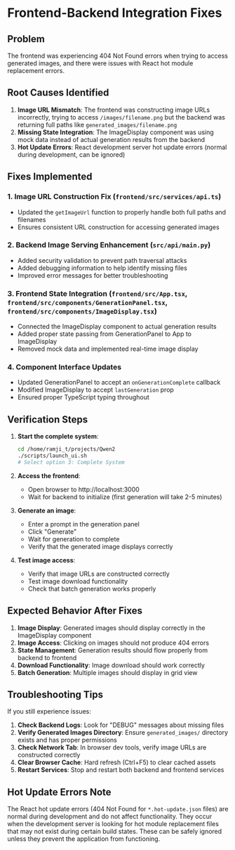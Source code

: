 # Frontend-Backend Integration Fixes

## Problem
The frontend was experiencing 404 Not Found errors when trying to access generated images, and there were issues with React hot module replacement errors.

## Root Causes Identified
1. **Image URL Mismatch**: The frontend was constructing image URLs incorrectly, trying to access `/images/filename.png` but the backend was returning full paths like `generated_images/filename.png`
2. **Missing State Integration**: The ImageDisplay component was using mock data instead of actual generation results from the backend
3. **Hot Update Errors**: React development server hot update errors (normal during development, can be ignored)

## Fixes Implemented

### 1. Image URL Construction Fix (`frontend/src/services/api.ts`)
- Updated the `getImageUrl` function to properly handle both full paths and filenames
- Ensures consistent URL construction for accessing generated images

### 2. Backend Image Serving Enhancement (`src/api/main.py`)
- Added security validation to prevent path traversal attacks
- Added debugging information to help identify missing files
- Improved error messages for better troubleshooting

### 3. Frontend State Integration (`frontend/src/App.tsx`, `frontend/src/components/GenerationPanel.tsx`, `frontend/src/components/ImageDisplay.tsx`)
- Connected the ImageDisplay component to actual generation results
- Added proper state passing from GenerationPanel to App to ImageDisplay
- Removed mock data and implemented real-time image display

### 4. Component Interface Updates
- Updated GenerationPanel to accept an `onGenerationComplete` callback
- Modified ImageDisplay to accept `lastGeneration` prop
- Ensured proper TypeScript typing throughout

## Verification Steps

1. **Start the complete system**:
   ```bash
   cd /home/ramji_t/projects/Qwen2
   ./scripts/launch_ui.sh
   # Select option 3: Complete System
   ```

2. **Access the frontend**:
   - Open browser to http://localhost:3000
   - Wait for backend to initialize (first generation will take 2-5 minutes)

3. **Generate an image**:
   - Enter a prompt in the generation panel
   - Click "Generate"
   - Wait for generation to complete
   - Verify that the generated image displays correctly

4. **Test image access**:
   - Verify that image URLs are constructed correctly
   - Test image download functionality
   - Check that batch generation works properly

## Expected Behavior After Fixes

1. **Image Display**: Generated images should display correctly in the ImageDisplay component
2. **Image Access**: Clicking on images should not produce 404 errors
3. **State Management**: Generation results should flow properly from backend to frontend
4. **Download Functionality**: Image download should work correctly
5. **Batch Generation**: Multiple images should display in grid view

## Troubleshooting Tips

If you still experience issues:

1. **Check Backend Logs**: Look for "DEBUG" messages about missing files
2. **Verify Generated Images Directory**: Ensure `generated_images/` directory exists and has proper permissions
3. **Check Network Tab**: In browser dev tools, verify image URLs are constructed correctly
4. **Clear Browser Cache**: Hard refresh (Ctrl+F5) to clear cached assets
5. **Restart Services**: Stop and restart both backend and frontend services

## Hot Update Errors Note

The React hot update errors (404 Not Found for `*.hot-update.json` files) are normal during development and do not affect functionality. They occur when the development server is looking for hot module replacement files that may not exist during certain build states. These can be safely ignored unless they prevent the application from functioning.
